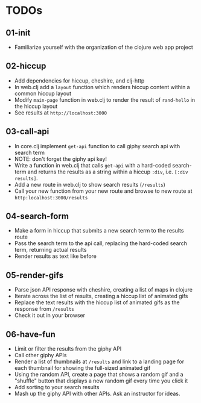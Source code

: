 # TODOs

## 01-init
* Familiarize yourself with the organization of the clojure web app project

## 02-hiccup
* Add dependencies for hiccup, cheshire, and clj-http
* In web.clj add a `layout` function which renders hiccup content within a common hiccup layout
* Modify `main-page` function in web.clj to render the result of `rand-hello` in the hiccup layout
* See results at `http://localhost:3000`

## 03-call-api
* In core.clj implement `get-api` function to call giphy search api with search term
* NOTE: don't forget the giphy api key!
* Write a function in web.clj that calls `get-api` with a hard-coded search-term and returns the results as a string within a hiccup `:div`, i.e. `[:div results]`.
* Add a new route in web.clj to show search results (`/results`)
* Call your new function from your new route and browse to new route at `http:localhost:3000/results`

## 04-search-form
* Make a form in hiccup that submits a new search term to the results route
* Pass the search term to the api call, replacing the hard-coded search term, returning actual results
* Render results as text like before

## 05-render-gifs
* Parse json API response with cheshire, creating a list of maps in clojure
* Iterate across the list of results, creating a hiccup list of animated gifs
* Replace the text results with the hiccup list of animated gifs as the response from `/results`
* Check it out in your browser

## 06-have-fun
* Limit or filter the results from the giphy API
* Call other giphy APIs
* Render a list of thumbnails at `/results` and link to a landing page for each thumbnail for showing the full-sized animated gif
* Using the random API, create a page that shows a random gif and a "shuffle" button that displays a new random gif every time you click it
* Add sorting to your search results
* Mash up the giphy API with other APIs. Ask an instructor for ideas.
